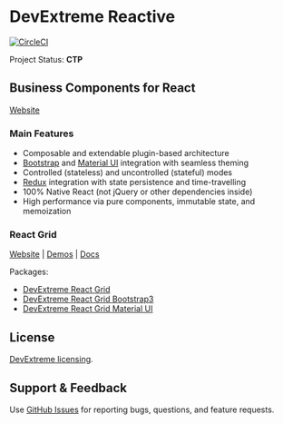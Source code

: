 # DevExtreme Reactive

[![CircleCI](https://img.shields.io/circleci/project/github/DevExpress/devextreme-reactive.svg)](https://circleci.com/gh/DevExpress/devextreme-reactive)

Project Status: **CTP**

## Business Components for React

[Website](https://devexpress.github.io/devextreme-reactive/react/)

### Main Features

* Composable and extendable plugin-based architecture
* [Bootstrap](https://github.com/react-bootstrap/react-bootstrap) and [Material UI](https://github.com/callemall/material-ui) integration with seamless theming
* Controlled (stateless) and uncontrolled (stateful) modes
* [Redux](https://github.com/reactjs/redux/) integration with state persistence and time-travelling
* 100% Native React (not jQuery or other dependencies inside)
* High performance via pure components, immutable state, and memoization


### React Grid

[Website](https://devexpress.github.io/devextreme-reactive/react/grid/)
|
[Demos](https://devexpress.github.io/devextreme-reactive/react/grid/demos/)
|
[Docs](https://devexpress.github.io/devextreme-reactive/react/grid/docs/)

Packages:
- [DevExtreme React Grid](packages/dx-react-grid/README.md)
- [DevExtreme React Grid Bootstrap3](packages/dx-react-grid-bootstrap3/README.md)
- [DevExtreme React Grid Material UI](packages/dx-react-grid-material-ui/README.md)

## License

[DevExtreme licensing](https://js.devexpress.com/licensing/).

## Support & Feedback

Use [GitHub Issues](https://github.com/DevExpress/devextreme-reactive/issues) for reporting bugs, questions, and feature requests.

